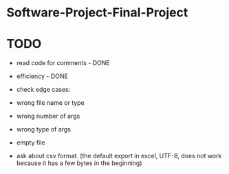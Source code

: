 # Software-Project-Final-Project

# TODO

- read code for comments - DONE
- efficiency - DONE

- check edge cases:
-   wrong file name or type
-   wrong number of args
-   wrong type of args
-   empty file

- ask about csv format. (the default export in excel, UTF-8,  does not work because it has a 
    few bytes in the beginning)
